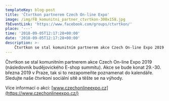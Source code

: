 ```yaml
---
templateKey: blog-post
title: 'Čtvrtkon partnerem Czech On-line Expo'
image: /img/FB_komunitni_partner_ctvrtkon-300x158.jpg
fbEventLink: 'https://www.facebook.com/groups/ctvrtkon/'
place: '---'
time: '2018-09-05T12:17:28+00:00'
date: '2018-09-05T12:17:28+00:00'
description: >-
    Čtvrtkon se stal komunitním partnerem akce Czech On-line Expo 2019 (následovník budějovického E-shop summitu). Akce se bude konat 29.-30. března 2019 v Praze, tak si to nezapomeňte poznamenat...
---
```

Čtvrtkon se stal komunitním partnerem akce Czech On-line Expo 2019 (následovník budějovického E-shop summitu). Akce se bude konat 29.-30. března 2019 v Praze, tak si to nezapomeňte poznamenat do kalendáře. Sledujte naše čtvrkoní sociální sítě a těšte se na výhody.

Více informací o akci: [www.czechonlineexpo.cz](https://www.czechonlineexpo.cz/)
